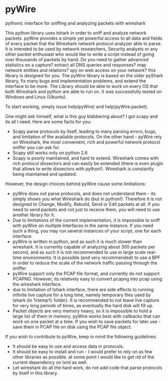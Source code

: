 # pyWire
pythonic interface for sniffing and analyzing packets with wireshark

This python library uses tshark in order to sniff and analyze network packets.
pyWire provides a simple yet powerful access to all data and fields of every packet that the Wireshark network protocol analyzer able to parse.
It is intended to be used by network researchers, Security analysts or any other packet enthusiast who would like to write a script instead of going over thousands of packets by hand.
Do you need to gather advanced statistics on a capture? extract all DNS queries and responses? map network entities and relations? spy on web access on your network? this library is designed for you. 
The pyWire library is based on the older pyShark library, fix many bugs and implementation problems, and extend the interface to be more.
The Library should be able to work on every OS that both Wireshark and python are able to run on. It was successfully tested on Windows and Linux (Ubuntu).

To start working, simply issue help(pyWire) and help(pyWire.packet).

One might ask himself, what is this guy blabbering about? I got scapy and its all I need. Here are some facts for you:
- Scapy parse protocols by itself, leading to many parsing errors, bugs, and limitation of the available protocols. On the other hand - pyWire rely on Wireshark, the most convenient, rich and powerful network protocol sniffer you can ask for. 
- Scapy still works only on python 2.6
- Scapy is poorly maintained, and hard to extend. Wireshark comes with rich protocol dissectors and can easily be extended (there is even plugin that allows to write dissectors with python!). Wireshark is constantly being maintained and updated. 

However, the design choices behind pyWire cause some limitations:
- pyWire does not parse protocols, and does not understand them - its simply shows you what Wireshark do (but in python!). Therefore it is not designed to Change, Modify, Rebuild, Send or Edit packets at all. If you need to send packets and not just to receive them, you will need to use another library for it.
- Due to limitations of the current implementation, it is impossible to sniff with pyWire on multiple Interfaces in the same instance. If you need such a thing, you may run several instances of your script, one for each interface. 
- pyWire is written in python, and as such it is much slower than wireshark.  It is currently capable of analyzing about 300 packets per second, and as such it is not recommended to use in large scale real-time environments. It is possible (and very recommended) to use a BPF in order to reduce the scale of the network traffic passing through the sniffer.
- pyWire support only the PCAP file format, and currently do not support PCAPNG. However, its relatively easy to convert pcapng into pcap using the wireshark interface.
- due to limitation of tshark interface, there are side effects to running infinite live capture for a long time, namely temporary files used by tshark (in %temp% folder). It is recommended to not leave live capture for very long periods of times, as eventually the hard disk will fill up.
- Packet objects are very memory heavy, so it is impossible to hold a large list of them in memory. pyWire works best with callbacks that can work on one packet at a time. If you wish to save packets for later use - save them in PCAP file on disk using the PCAP file object.

If you wish to contribute to pyWire, keep in mind the following guidelines:
- It should be easy to use and access data in protocols.
- It should be easy to install and run - I would prefer to rely on as few other libraries as possible. at some point I would like to get rid of the current dependency on lxml as well.
- Let wireshark do all the hard work, do not add code that parse protocols by itself in this library.
